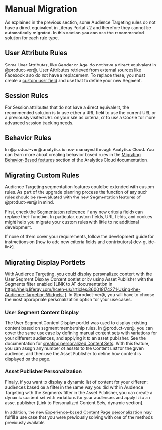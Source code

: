 # Manual Migration

As explained in the previous section, some Audience Targeting rules do not have 
a direct equivalent in Liferay Portal 7.2 and therefore they cannot be 
automatically migrated. In this section you can see the recommended solution 
for each rule type.

## User Attribute Rules

Some User Attributes, like Gender or Age, do not have a direct equivalent in 
@product-ver@. User Attributes retrieved from external sources like Facebook 
also do not have a replacement. To replace these, you must create a [custom user field](user-docs-link) and use that to define your new Segment.

## Session Rules

For Session attributes that do not have a direct equivalent, the recommended 
solution is to use either a URL field to use the current URL or a previously 
visited URL on your site as criteria, or to use a Cookie for more advanced 
session tracking needs.

## Behavior Rules

In @product-ver@ analytics is now managed through Analytics Cloud. You can 
learn more about creating behavior based rules in the [Migrating Behavior-Based features](ac-link) section of  the Analytics Cloud documentation.

## Migrating Custom Rules

Audience Targeting segmentation features could be extended with custom rules. 
As part of the upgrade planning process the function of any such rules should 
be re-evaluated with the new Segmentation features of @product-ver@ in mind. 

First, check the [Segmentation reference](user-guide-linnk) if any new criteria 
fields can replace their function. In particular, custom fields, URL fields, 
and cookies might help you migrate your custom rules with little to no 
additional development. 

If none of them cover your requirements, follow the development guide for 
instructions on [how to add new criteria fields and contributors](dev-guide-link].

## Migrating Display Portlets

With Audience Targeting, you could display personalized content with the User Segment Display Content portlet or by using Asset Publisher with the Segments filter enabled [LINK to AT documentation in https://help.liferay.com/hc/en-us/articles/360018174271-Using-the-Audience-Targeting-Widgets-]. In @product-ver@, you will have to choose the most appropriate personalization option for your use cases. 

### User Segment Content Display

The User Segment Content Display portlet was used to display existing content 
based on segment membership rules. In @product-ver@, you can cover the same use 
case by defining manual content sets with variations for your different 
audiences, and applying it to an asset publisher. See the documentation for 
[creating personalized Content Sets](user-docs-link). With this feature, you 
can assign any number of assets to the Content List for the given audience, and 
then use the Asset Publisher to define how content is displayed on the page. 

### Asset Publisher Personalization

Finally, if you want to display a dynamic list of content for your different audiences based on a filter in the same way you did with in Audience Targeting with the Segments filter in the Asset Publisher, you can create a dynamic content set with variations for your audiences and apply it to an asset publisher [Link to Personalized Content Sets, dynamic section]. 

In addition, the new [Experience-based Content Page personalization](user-guide-link) may fulfill a use case that you were previously solving with one of the methods previously available.
